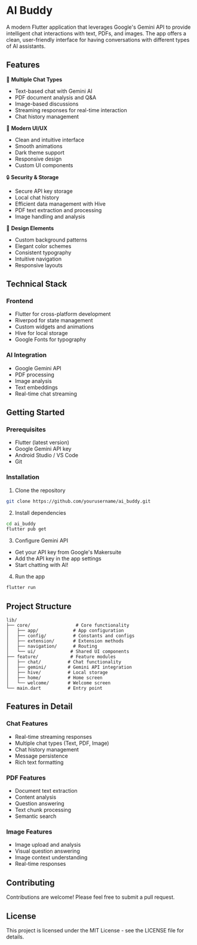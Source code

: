 # AI Buddy

A modern Flutter application that leverages Google's Gemini API to provide intelligent chat interactions with text, PDFs, and images. The app offers a clean, user-friendly interface for having conversations with different types of AI assistants.

## Features

🤖 **Multiple Chat Types**

- Text-based chat with Gemini AI
- PDF document analysis and Q&A
- Image-based discussions
- Streaming responses for real-time interaction
- Chat history management

📱 **Modern UI/UX**

- Clean and intuitive interface
- Smooth animations
- Dark theme support
- Responsive design
- Custom UI components

🔒 **Security & Storage**

- Secure API key storage
- Local chat history
- Efficient data management with Hive
- PDF text extraction and processing
- Image handling and analysis

🎨 **Design Elements**

- Custom background patterns
- Elegant color schemes
- Consistent typography
- Intuitive navigation
- Responsive layouts

## Technical Stack

### Frontend

- Flutter for cross-platform development
- Riverpod for state management
- Custom widgets and animations
- Hive for local storage
- Google Fonts for typography

### AI Integration

- Google Gemini API
- PDF processing
- Image analysis
- Text embeddings
- Real-time chat streaming

## Getting Started

### Prerequisites

- Flutter (latest version)
- Google Gemini API key
- Android Studio / VS Code
- Git

### Installation

1. Clone the repository

```bash
git clone https://github.com/yourusername/ai_buddy.git
```

2. Install dependencies

```bash
cd ai_buddy
flutter pub get
```

3. Configure Gemini API

- Get your API key from Google's Makersuite
- Add the API key in the app settings
- Start chatting with AI!

4. Run the app

```bash
flutter run
```

## Project Structure

```
lib/
├── core/                 # Core functionality
│   ├── app/             # App configuration
│   ├── config/          # Constants and configs
│   ├── extension/       # Extension methods
│   ├── navigation/      # Routing
│   └── ui/             # Shared UI components
├── feature/            # Feature modules
│   ├── chat/          # Chat functionality
│   ├── gemini/        # Gemini API integration
│   ├── hive/          # Local storage
│   ├── home/          # Home screen
│   └── welcome/       # Welcome screen
└── main.dart          # Entry point
```

## Features in Detail

### Chat Features

- Real-time streaming responses
- Multiple chat types (Text, PDF, Image)
- Chat history management
- Message persistence
- Rich text formatting

### PDF Features

- Document text extraction
- Content analysis
- Question answering
- Text chunk processing
- Semantic search

### Image Features

- Image upload and analysis
- Visual question answering
- Image context understanding
- Real-time responses

## Contributing

Contributions are welcome! Please feel free to submit a pull request.

## License

This project is licensed under the MIT License - see the LICENSE file for details.
